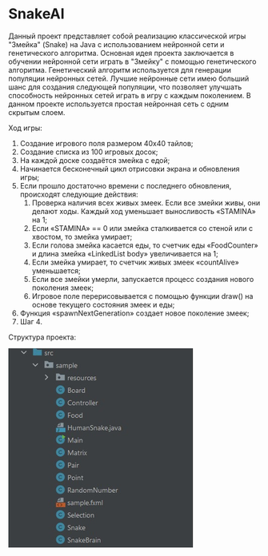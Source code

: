 # SnakeAI

Данный проект представляет собой реализацию классической игры "Змейка" (Snake) на Java с использованием нейронной сети и генетического алгоритма. Основная идея проекта заключается в обучении нейронной сети играть в "Змейку" с помощью генетического алгоритма. Генетический алгоритм используется для генерации популяции нейронных сетей. Лучшие нейронные сети имею больший шанс для создания следующей популяции, что позволяет улучшать способность нейронных сетей играть в игру с каждым поколением. В данном проекте используется простая нейронная сеть с одним скрытым слоем.


Ход игры: 
1. Создание игрового поля размером 40x40 тайлов; 
2.	Создание списка из 100 игровых досок; 
3.	На каждой доске создаётся змейка с едой; 
4.	Начинается бесконечный цикл отрисовки экрана и обновления игры; 
5.	Если прошло достаточно времени с последнего обновления, происходят следующие действия:
      1.	Проверка наличия всех живых змеек. Если все змейки живы, они делают ходы. Каждый ход уменьшает выносливость «STAMINA» на 1; 
      2.	Если «STAMINA» == 0 или змейка сталкивается со стеной или c хвостом, то змейка умирает; 
      3.	Если голова змейка касается еды, то счетчик еды «FoodCounter» и длина змейка «LinkedList<Point> body» увеличивается на 1; 
      4.	Если змейка умирает, то счетчик живых змеек «countAlive» уменьшается; 
      5.	Если все змейки умерли, запускается процесс создания нового поколения змеек; 
      6.	Игровое поле перерисовывается с помощью функции draw() на основе текущего состояния змеек и еды; 
6.	Функция «spawnNextGeneration» создает новое поколение змеек; 
7.	Шаг 4.

Структура проекта:

![](src/sample/resources/struct.jpg)
